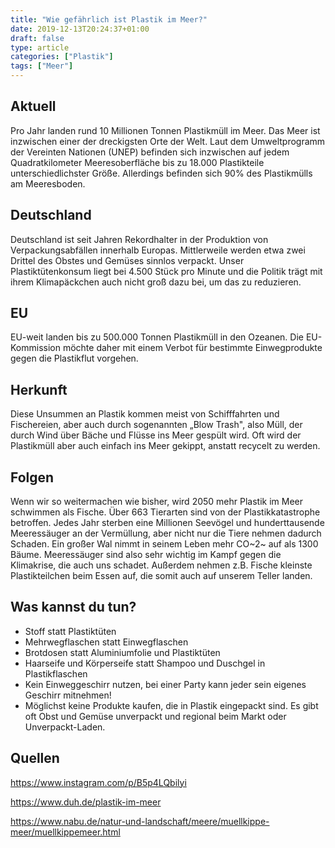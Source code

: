 ```yaml
---
title: "Wie gefährlich ist Plastik im Meer?"
date: 2019-12-13T20:24:37+01:00
draft: false
type: article
categories: ["Plastik"]
tags: ["Meer"]
---
```


Aktuell
-----------

Pro Jahr landen rund 10 Millionen Tonnen Plastikmüll im Meer. Das Meer
ist inzwischen einer der dreckigsten Orte der Welt. Laut dem
Umweltprogramm der Vereinten Nationen (UNEP) befinden sich inzwischen
auf jedem Quadratkilometer Meeresoberfläche bis zu 18.000 Plastikteile
unterschiedlichster Größe. Allerdings befinden sich 90% des Plastikmülls
am Meeresboden.
<!--more-->
Deutschland
---------------

Deutschland ist seit Jahren Rekordhalter in der Produktion von
Verpackungsabfällen innerhalb Europas. Mittlerweile werden etwa zwei
Drittel des Obstes und Gemüses sinnlos verpackt. Unser
Plastiktütenkonsum liegt bei 4.500 Stück pro Minute und die Politik
trägt mit ihrem Klimapäckchen auch nicht groß dazu bei, um das zu
reduzieren.

EU
------

EU-weit landen bis zu 500.000 Tonnen Plastikmüll in den Ozeanen. Die
EU-Kommission möchte daher mit einem Verbot für bestimmte Einwegprodukte
gegen die Plastikflut vorgehen.

Herkunft
------------

Diese Unsummen an Plastik kommen meist von Schifffahrten und
Fischereien, aber auch durch sogenannten „Blow Trash", also Müll, der
durch Wind über Bäche und Flüsse ins Meer gespült wird. Oft wird der
Plastikmüll aber auch einfach ins Meer gekippt, anstatt recycelt zu
werden.

Folgen
----------

Wenn wir so weitermachen wie bisher, wird 2050 mehr Plastik im Meer
schwimmen als Fische. Über 663 Tierarten sind von der Plastikkatastrophe
betroffen. Jedes Jahr sterben eine Millionen Seevögel und
hunderttausende Meeressäuger an der Vermüllung, aber nicht nur die Tiere
nehmen dadurch Schaden. Ein großer Wal nimmt in seinem Leben mehr CO~2~
auf als 1300 Bäume. Meeressäuger sind also sehr wichtig im Kampf gegen
die Klimakrise, die auch uns schadet. Außerdem nehmen z.B. Fische
kleinste Plastikteilchen beim Essen auf, die somit auch auf unserem
Teller landen.

Was kannst du tun?
----------------------

-   Stoff statt Plastiktüten
-   Mehrwegflaschen statt Einwegflaschen
-   Brotdosen statt Aluminiumfolie und Plastiktüten
-   Haarseife und Körperseife statt Shampoo und Duschgel in
    Plastikflaschen
-   Kein Einweggeschirr nutzen, bei einer Party kann jeder sein eigenes
    Geschirr mitnehmen!
-   Möglichst keine Produkte kaufen, die in Plastik eingepackt sind. Es
    gibt oft Obst und Gemüse unverpackt und regional beim Markt oder
    Unverpackt-Laden.

Quellen
-----------

https://www.instagram.com/p/B5p4LQbilyi

https://www.duh.de/plastik-im-meer

https://www.nabu.de/natur-und-landschaft/meere/muellkippe-meer/muellkippemeer.html
